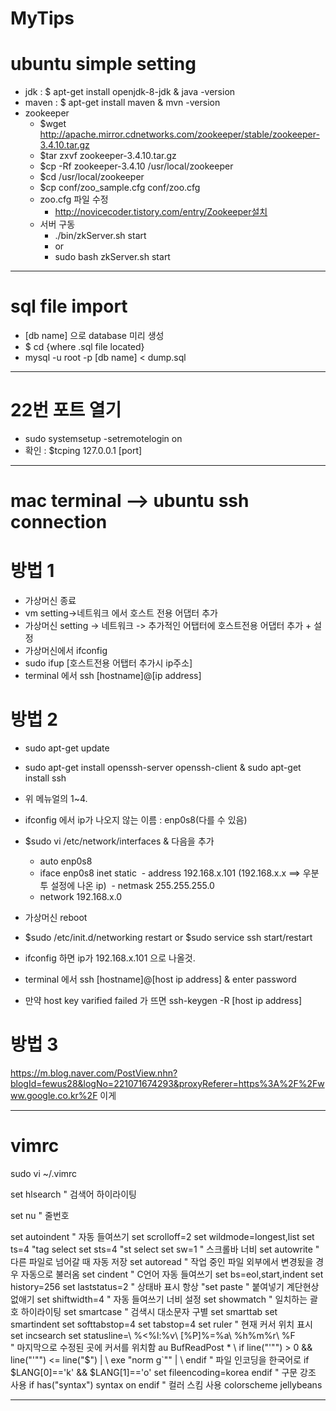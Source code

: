 # MyTips

# ubuntu simple setting

- jdk : $ apt-get install openjdk-8-jdk & java -version
- maven : $ apt-get install maven & mvn -version
- zookeeper
    - $wget http://apache.mirror.cdnetworks.com/zookeeper/stable/zookeeper-3.4.10.tar.gz
    - $tar zxvf zookeeper-3.4.10.tar.gz
    - $cp -Rf zookeeper-3.4.10 /usr/local/zookeeper
    - $cd /usr/local/zookeeper
    - $cp conf/zoo_sample.cfg conf/zoo.cfg
    - zoo.cfg 파일 수정
        - http://novicecoder.tistory.com/entry/Zookeeper설치
    - 서버 구동
        - ./bin/zkServer.sh start
        - or
        - sudo bash zkServer.sh start

----

# sql file import

- [db name] 으로 database 미리 생성
- $ cd {where .sql file located}
- mysql -u root -p [db name] < dump.sql

----

# 22번 포트 열기
- sudo systemsetup -setremotelogin on
- 확인 : $tcping 127.0.0.1 [port]

----

# mac terminal --> ubuntu ssh connection

# 방법 1
- 가상머신 종료
- vm setting->네트워크 에서 호스트 전용 어댑터 추가
- 가상머신 setting -> 네트워크 -> 추가적인 어탭터에 호스트전용 어댑터 추가 + 설정
- 가상머신에서 ifconfig
- sudo ifup [호스트전용 어탭터 추가시 ip주소]
- terminal 에서 ssh [hostname]@[ip address]

# 방법 2

- sudo apt-get update
- sudo apt-get install openssh-server openssh-client & sudo apt-get install ssh
- 위 메뉴얼의 1~4.
- ifconfig 에서 ip가 나오지 않는 이름 : enp0s8(다를 수 있음)

- $sudo vi /etc/network/interfaces & 다음을 추가
  - auto enp0s8
  - iface enp0s8 inet static
  - address 192.168.x.101 (192.168.x.x ==> 우분투 설정에 나온 ip)
  - netmask 255.255.255.0
  - network 192.168.x.0
  
- 가상머신 reboot
- $sudo /etc/init.d/networking restart or $sudo service ssh start/restart
- ifconfig 하면 ip가 192.168.x.101 으로 나올것.
- terminal 에서 ssh [hostname]@[host ip address] & enter password
- 만약 host key varified failed 가 뜨면 ssh-keygen -R [host ip address]

# 방법 3
https://m.blog.naver.com/PostView.nhn?blogId=fewus28&logNo=221071674293&proxyReferer=https%3A%2F%2Fwww.google.co.kr%2F
이게 

----

# vimrc
sudo vi ~/.vimrc

set hlsearch " 검색어 하이라이팅

set nu " 줄번호

set autoindent " 자동 들여쓰기
set scrolloff=2
set wildmode=longest,list
set ts=4 "tag select
set sts=4 "st select
set sw=1 " 스크롤바 너비
set autowrite " 다른 파일로 넘어갈 때 자동 저장
set autoread " 작업 중인 파일 외부에서 변경됬을 경우 자동으로 불러옴
set cindent " C언어 자동 들여쓰기
set bs=eol,start,indent
set history=256
set laststatus=2 " 상태바 표시 항상
"set paste " 붙여넣기 계단현상 없애기
set shiftwidth=4 " 자동 들여쓰기 너비 설정
set showmatch " 일치하는 괄호 하이라이팅
set smartcase " 검색시 대소문자 구별
set smarttab
set smartindent
set softtabstop=4
set tabstop=4
set ruler " 현재 커서 위치 표시
set incsearch
set statusline=\ %<%l:%v\ [%P]%=%a\ %h%m%r\ %F\
" 마지막으로 수정된 곳에 커서를 위치함
au BufReadPost *
\ if line("'\"") > 0 && line("'\"") <= line("$") |
\ exe "norm g`\"" |
\ endif
" 파일 인코딩을 한국어로
if $LANG[0]=='k' && $LANG[1]=='o'
set fileencoding=korea
endif
" 구문 강조 사용
if has("syntax")
 syntax on
endif
" 컬러 스킴 사용
colorscheme jellybeans

----
